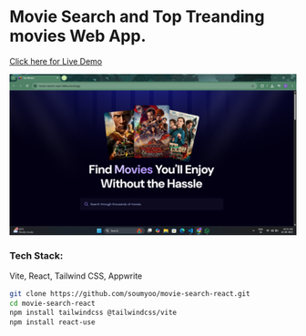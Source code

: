 # Movie Search and Top Treanding movies Web App.

[Click here for Live Demo](https://movie-search-react-delta.vercel.app/)

<img src="./Web-Page.png" alt="Demo Page Pic">

### Tech Stack:
Vite, React, Tailwind CSS, Appwrite


```bash
git clone https://github.com/soumyoo/movie-search-react.git
cd movie-search-react
npm install tailwindcss @tailwindcss/vite
npm install react-use
```